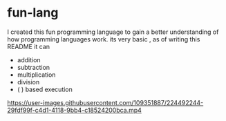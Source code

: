 # fun-lang

I created this fun programming language to gain a better understanding of how programming languages work.
its very basic , as of writing this README it can 
- addition
- subtraction
- multiplication
- division
- ( ) based execution

https://user-images.githubusercontent.com/109351887/224492244-29fdf99f-c4d1-4118-9bb4-c18524200bca.mp4




